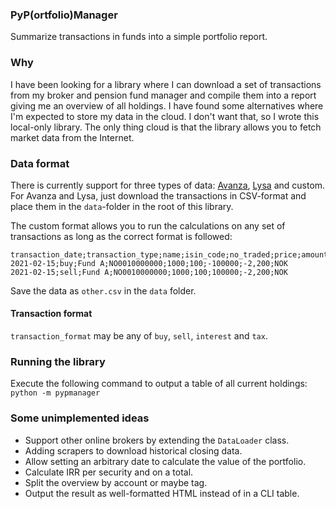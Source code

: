 ### PyP(ortfolio)Manager

Summarize transactions in funds into a simple portfolio report.

### Why

I have been looking for a library where I can download a set of transactions from my broker and pension fund manager and compile them into a report giving me an overview of all holdings. I have found some alternatives where I'm expected to store my data in the cloud. I don't want that, so I wrote this local-only library. The only thing cloud is that the library allows you to fetch market data from the Internet.

### Data format

There is currently support for three types of data: [Avanza](https://www.avanza.se/start), [Lysa](https://www.lysa.se/) and custom. For Avanza and Lysa, just download the transactions in CSV-format and place them in the `data`-folder in the root of this library.

The custom format allows you to run the calculations on any set of transactions as long as the correct format is followed:

```
transaction_date;transaction_type;name;isin_code;no_traded;price;amount;commission;currency
2021-02-15;buy;Fund A;NO0010000000;1000;100;-100000;-2,200;NOK
2021-02-15;sell;Fund A;NO0010000000;1000;100;100000;-2,200;NOK
```

Save the data as `other.csv` in the `data` folder.

#### Transaction format

`transaction_format` may be any of `buy`, `sell`, `interest` and `tax`.

### Running the library

Execute the following command to output a table of all current holdings: `python -m pypmanager`


### Some unimplemented ideas
- Support other online brokers by extending the `DataLoader` class.
- Adding scrapers to download historical closing data.
- Allow setting an arbitrary date to calculate the value of the portfolio.
- Calculate IRR per security and on a total.
- Split the overview by account or maybe tag.
- Output the result as well-formatted HTML instead of in a CLI table.
